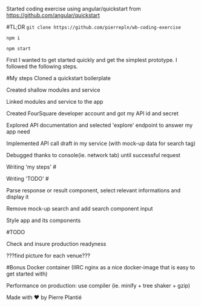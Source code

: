 Started coding exercise using angular/quickstart from
https://github.com/angular/quickstart

#TL;DR
`git clone https://github.com/pierrepln/wb-coding-exercise`

`npm i`

`npm start`

First I wanted to get started quickly and get the simplest prototype. I followed the following steps.

#My steps
Cloned a quickstart boilerplate

Created shallow modules and service

Linked modules and service to the app

Created FourSquare developer account and got my API id and
secret

Explored API documentation and selected 'explore' endpoint to answer my app need

Implemented API call draft in my service (with mock-up data for search tag)

Debugged thanks to console(ie. network tab) until successful request

Writing 'my steps' #

Writing 'TODO' #

Parse response or result component, select relevant informations and display it

Remove mock-up search and add search component input

Style app and its components

#TODO

Check and insure production readyness

???find picture for each venue???

#Bonus
Docker container (IIRC nginx as a nice docker-image that is
easy to get started with)

Performance on production: use compiler (ie. minify +  tree shaker + gzip)



Made with ♥️ by Pierre Plantié
